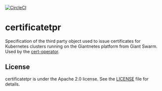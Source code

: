 [![CircleCI](https://circleci.com/gh/giantswarm/certificatetpr.svg?&style=shield&circle-token=8f0fe6ad08c090afa36c35ba5d926ac6ffe797e8)](https://circleci.com/gh/giantswarm/certificatetpr)

# certificatetpr

Specification of the third party object used to issue certificates for Kubernetes clusters running
on the Giantnetes platform from Giant Swarm. Used by the [cert-operator](https://github.com/giantswarm/cert-operator).

## License

certificatetpr is under the Apache 2.0 license. See the [LICENSE](LICENSE) file for details.
